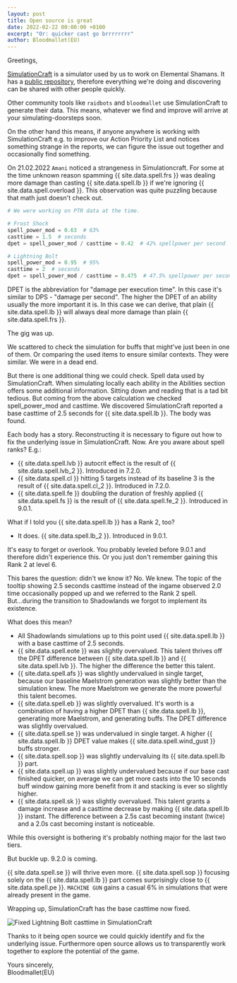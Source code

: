 ```yaml
---
layout: post
title: Open source is great
date: 2022-02-22 00:00:00 +0100
excerpt: "Or: quicker cast go brrrrrrrr"
author: Bloodmallet(EU)
---
```


Greetings,

[SimulationCraft](http://simulationcraft.org/) is a simulator used by us to work on Elemental Shamans. 
It has a [public repository](https://github.com/simulationcraft/simc), therefore everything we're doing and discovering can be shared with other people quickly.

Other community tools like `raidbots` and `bloodmallet` use SimulationCraft to generate their data.
This means, whatever we find and improve will arrive at your simulating-doorsteps soon.

On the other hand this means, if anyone anywhere is working with SimulationCraft e.g. to improve our Action Priority List and notices something strange in the reports,
we can figure the issue out together and occasionally find something.

On 21.02.2022 `Amani` noticed a strangeness in Simulationcraft. 
For some at the time unknown reason spamming {{ site.data.spell.frs }} was dealing more damage than casting {{ site.data.spell.lb }} if we're ignoring {{ site.data.spell.overload }}.
This observation was quite puzzling because that math just doesn't check out.

```python
# We were working on PTR data at the time.

# Frost Shock
spell_power_mod = 0.63  # 63%
casttime = 1.5  # seconds
dpet = spell_power_mod / casttime = 0.42  # 42% spellpower per second

# Lightning Bolt
spell_power_mod = 0.95  # 95%
casttime = 2  # seconds
dpet = spell_power_mod / casttime = 0.475  # 47.5% spellpower per second
```

DPET is the abbreviation for "damage per execution time". In this case it's similar to DPS - "damage per second".
The higher the DPET of an ability usually the more important it is.
In this case we can derive, that plain {{ site.data.spell.lb }} will always deal more damage than plain {{ site.data.spell.frs }}.

The gig was up.

We scattered to check the simulation for buffs that might've just been in one of them.
Or comparing the used items to ensure similar contexts. They were similar. We were in a dead end.

But there is one additional thing we could check. Spell data used by SimulationCraft. 
When simulating locally each ability in the Abilities section offers some additional information.
Sitting down and reading that is a tad bit tedious. But coming from the above calculation we checked spell_power_mod and casttime.
We discovered SimulationCraft reported a base casttime of 2.5 seconds for {{ site.data.spell.lb }}. The body was found.

Each body has a story. Reconstructing it is necessary to figure out how to fix the underlying issue in SimulationCraft. 
Now. Are you aware about spell ranks? E.g.:
- {{ site.data.spell.lvb }} autocrit effect is the result of {{ site.data.spell.lvb_2 }}. Introduced in 7.2.0.
- {{ site.data.spell.cl }} hitting 5 targets instead of its baseline 3 is the result of {{ site.data.spell.cl_2 }}. Introduced in 7.2.0.
- {{ site.data.spell.fe }} doubling the duration of freshly applied {{ site.data.spell.fs }} is the result of {{ site.data.spell.fe_2 }}. Introduced in 9.0.1.

What if I told you {{ site.data.spell.lb }} has a Rank 2, too?
- It does. {{ site.data.spell.lb_2 }}. Introduced in 9.0.1.

It's easy to forget or overlook. You probably leveled before 9.0.1 and therefore didn't experience this.
Or you just don't remember gaining this Rank 2 at level 6.

This bares the question: didn't we know it? No. We knew. 
The topic of the tooltip showing 2.5 seconds casttime instead of the ingame observed 2.0 time occasionally popped up 
and we referred to the Rank 2 spell. 
But...during the transition to Shadowlands we forgot to implement its existence.

What does this mean?
- All Shadowlands simulations up to this point used {{ site.data.spell.lb }} with a base casttime of 2.5 seconds.
- {{ site.data.spell.eote }} was slightly overvalued. 
This talent thrives off the DPET difference between {{ site.data.spell.lb }} and {{ site.data.spell.lvb }}. The higher the difference the better this talent.
- {{ site.data.spell.afs }} was slightly undervalued in single target, 
because our baseline Maelstrom generation was slightly better than the simulation knew. 
The more Maelstrom we generate the more powerful this talent becomes.
- {{ site.data.spell.eb }} was slightly overvalued. 
It's worth is a combination of having a higher DPET than {{ site.data.spell.lb }}, 
generating more Maelstrom, and generating buffs. The DPET difference was slightly overvalued.
- {{ site.data.spell.se }} was undervalued in single target. 
A higher {{ site.data.spell.lb }} DPET value makes {{ site.data.spell.wind_gust }} buffs stronger.
- {{ site.data.spell.sop }} was slightly undervaluing its {{ site.data.spell.lb }} part.
- {{ site.data.spell.up }} was slightly undervalued because if our base cast finished quicker,
on average we can get more casts into the 10 seconds buff window gaining more benefit from it and stacking is ever so slightly higher.
- {{ site.data.spell.sk }} was slightly overvalued. 
This talent grants a damage increase and a casttime decrease by making {{ site.data.spell.lb }} instant. 
The difference between a 2.5s cast becoming instant (twice) and a 2.0s cast becoming instant is noticeable.

While this oversight is bothering it's probably nothing major for the last two tiers.

But buckle up. 9.2.0 is coming.

{{ site.data.spell.se }} will thrive even more. 
{{ site.data.spell.sop }} focusing solely on the {{ site.data.spell.lb }} part comes surprisingly close to {{ site.data.spell.pe }}.
`MACHINE GUN` gains a casual 6% in simulations that were already present in the game.

Wrapping up, SimulationCraft has the base casttime now fixed.

![Fixed Lightning Bolt casttime in SimulationCraft](/assets/img/blog/9_2_img/lightning_bolt_casttime_in_simc_fixed.png)

Thanks to it being open source we could quickly identify and fix the underlying issue.
Furthermore open source allows us to transparently work together to explore the potential of the game.

Yours sincerely,<br/>
Bloodmallet(EU)
